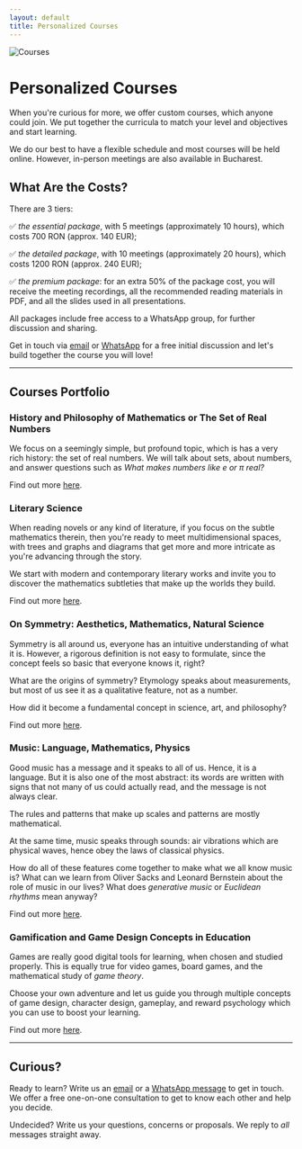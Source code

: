 ```yaml
---
layout: default
title: Personalized Courses
---
```


<!-- Google tag (gtag.js) -->
<script async src="https://www.googletagmanager.com/gtag/js?id=G-2SJLNGNK0T"></script>
<script>
  window.dataLayer = window.dataLayer || [];
  function gtag(){dataLayer.push(arguments);}
  gtag('js', new Date());

  gtag('config', 'G-2SJLNGNK0T');
</script>

![Courses](assets/courses.avif)


# Personalized Courses
When you're curious for more, we offer custom courses, which anyone could join.
We put together the curricula to match your level and objectives and start learning.

We do our best to have a flexible schedule and most courses will be held online.
However, in-person meetings are also available in Bucharest.

## What Are the Costs?
There are 3 tiers:

✅ *the essential package*, with 5 meetings (approximately 10 hours), which costs 700 RON (approx. 140 EUR);

✅ *the detailed package*, with 10 meetings (approximately 20 hours), which costs 1200 RON (approx. 240 EUR);

✅ *the premium package*: for an extra 50% of the package cost, you will receive the meeting recordings, all the recommended reading materials in PDF, and all the slides used in all presentations.

All packages include free access to a WhatsApp group, for further discussion and sharing.

Get in touch via [email](mailto:adrianmanea@poligon-edu.ro) or [WhatsApp](https://wa.me/40750408128) for a free initial discussion and let's build together the course you will love!

---

## Courses Portfolio
### History and Philosophy of Mathematics or The Set of Real Numbers
We focus on a seemingly simple, but profound topic, which is has a very rich
history: the set of real numbers. We will talk about sets, about numbers, and 
answer questions such as *What makes numbers like e or π real?*

Find out more [here](hist_phil_math.html).

### Literary Science
When reading novels or any kind of literature, if you focus on the subtle mathematics therein,
then you're ready to meet multidimensional spaces, with trees and graphs and diagrams that
get more and more intricate as you're advancing through the story.

We start with modern and contemporary literary works and invite you to discover the mathematics
subtleties that make up the worlds they build.

Find out more [here](lit_sci.html).

### On Symmetry: Aesthetics, Mathematics, Natural Science
Symmetry is all around us, everyone has an intuitive understanding of what it is.
However, a rigorous definition is not easy to formulate, since the concept feels
so basic that everyone knows it, right?

What are the origins of symmetry? Etymology speaks about measurements,
but most of us see it as a qualitative feature, not as a number.

How did it become a fundamental concept in science, art, and philosophy?

Find out more [here](symmetry.html).

### Music: Language, Mathematics, Physics
Good music has a message and it speaks to all of us. Hence, it is a language.
But it is also one of the most abstract: its words are written with signs
that not many of us could actually read, and the message is not always clear.

The rules and patterns that make up scales and patterns are mostly mathematical.

At the same time, music speaks through sounds: air vibrations which are physical waves,
hence obey the laws of classical physics.

How do all of these features come together to make what we all know music is?
What can we learn from Oliver Sacks and Leonard Bernstein about the role of music
in our lives? What does *generative music* or *Euclidean rhythms* mean anyway?

Find out more [here](music.html).

### Gamification and Game Design Concepts in Education
Games are really good digital tools for learning, when chosen and studied properly.
This is equally true for video games, board games, and the mathematical study of *game theory*.

Choose your own adventure and let us guide you through multiple concepts of game design,
character design, gameplay, and reward psychology which you can use to boost your learning.

Find out more [here](game_design.html).

---

## Curious?
Ready to learn? Write us an [email](mailto:adrianmanea@poligon-edu.ro) or a [WhatsApp message](https://wa.me/40750408128) to get in touch.
We offer a free one-on-one consultation to get to know each other and help you decide.

Undecided? Write us your questions, concerns or proposals. We reply to *all* messages straight away.